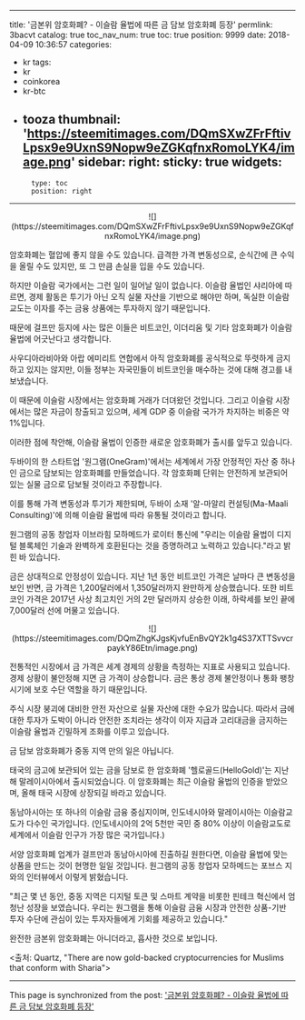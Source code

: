 
---
title: '금본위 암호화폐? - 이슬람 율법에 따른 금 담보 암호화폐 등장'
permlink: 3bacvt
catalog: true
toc_nav_num: true
toc: true
position: 9999
date: 2018-04-09 10:36:57
categories:
- kr
tags:
- kr
- coinkorea
- kr-btc
- tooza
thumbnail: 'https://steemitimages.com/DQmSXwZFrFftivLpsx9e9UxnS9Nopw9eZGKqfnxRomoLYK4/image.png'
sidebar:
    right:
        sticky: true
widgets:
    -
        type: toc
        position: right
---


<center>
![](https://steemitimages.com/DQmSXwZFrFftivLpsx9e9UxnS9Nopw9eZGKqfnxRomoLYK4/image.png)
</center>

암호화폐는 혈압에 좋지 않을 수도 있습니다.  급격한 가격 변동성으로, 순식간에 큰 수익을 올릴 수도 있지만, 또 그 만큼 손실을 입을 수도 있습니다. 

하지만 이슬람 국가에서는 그런 일이 일어날 일이 없습니다.  이슬람 율법인 샤리아에 따르면, 경제 활동은 투기가 아닌 오직 실물 자산을 기반으로 해야만 하며,  독실한 이슬람교도는 이자를 주는 금융 상품에는 투자하지 않기 때문입니다.  

때문에 걸프만 등지에 사는 많은 이들은 비트코인, 이더리움 및 기타 암호화폐가 이슬람 율법에 어긋난다고 생각합니다.

사우디아라비아와 아랍 에미리트 연합에서 아직 암호화폐를 공식적으로 뚜렷하게 금지하고 있지는 않지만, 이들 정부는 자국민들이 비트코인을 매수하는 것에 대해 경고를 내보냈습니다.   

이 때문에 이슬람 시장에서는 암호화폐 거래가 더뎌왔던 것입니다.  그리고 이슬람 시장에서는 많은 자금이 창출되고 있으며, 세계 GDP 중 이슬람 국가가 차지하는 비중은 약 1%입니다. 

이러한 점에 착안해, 이슬람 율법이 인증한 새로운 암호화폐가 출시를 앞두고 있습니다. 

두바이의 한 스타트업 '원그램(OneGram)'에서는 세계에서 가장 안정적인 자산 중 하나인 금으로 담보되는 암호화폐를 만들었습니다.  각 암호화폐 단위는 안전하게 보관되어 있는 실물 금으로 담보될 것이라고 주장합니다.  

이를 통해 가격 변동성과 투기가  제한되며, 두바이 소재 '알-마알리 컨설팅(Ma-Maali Consulting)'에 의해 이슬람 율법에 따라 유통될 것이라고 합니다. 

원그램의 공동 창업자 이브라힘 모하메드가 로이터 통신에 "우리는 이슬람 율법이 디지털 블록체인 기술과 완벽하게 호환된다는 것을 증명하려고 노력하고 있습니다."라고 밝힌 바 있습니다. 

금은 상대적으로 안정성이 있습니다.  지난 1년 동안 비트코인 가격은 날마다 큰 변동성을 보인 반면, 금 가격은 1,200달러에서 1,350달러까지 완만하게 상승했습니다.  또한 비트코인 가격은 2017년 사상 최고치인 거의 2만 달러까지 상승한 이래, 하락세를 보인 끝에 7,000달러 선에 머물고 있습니다. 

<center>
![](https://steemitimages.com/DQmZhgKJgsKjvfuEnBvQY2k1g4S37XTTSvvcrpaykY86Etn/image.png)
</center>

전통적인 시장에서 금 가격은 세계 경제의 상황을 측정하는 지표로 사용되고 있습니다.  경제 상황이 불안정해 지면 금 가격이 상승합니다.  금은 통상 경제 불안정이나 통화 팽창 시기에 보호 수단 역할을 하기 때문입니다.  

주식 시장 붕괴에 대비한 안전 자산으로 실물 자산에 대한 수요가 많습니다.   따라서 금에 대한 투자가 도박이 아니라 안전한 조치라는 생각이 이자 지급과 고리대금을 금지하는 이슬람 율법과 긴밀하게 조화를 이루고 있습니다.

금 담보 암호화폐가 중동 지역 만의 일은 아닙니다. 

태국의 금고에 보관되어 있는 금을 담보로 한 암호화폐 '헬로골드(HelloGold)'는 지난해 말레이시아에서 출시되었습니다.  이 암호화폐는 최근 이슬람 율법의 인증을 받았으며, 올해 태국 시장에 상장되길 바라고 있습니다.

동남아시아는 또 하나의 이슬람 금융 중심지이며, 인도네시아와 말레이시아는 이슬람교도가 다수인 국가입니다. (인도네시아의 2억 5천만 국민 중 80% 이상이 이슬람교도로 세계에서 이슬람 인구가 가장 많은 국가입니다.)

서양 암호화폐 업계가 걸프만과 동남아시아에 진출하길 원한다면, 이슬람 율법에 맞는 상품을 만드는 것이 현명한 일일 것입니다. 원그램의 공동 창업자 모하메드는 포브스 지와의 인터뷰에서 이렇게 밝혔습니다.

 "최근 몇 년 동안, 중동 지역은 디지털 토큰 및 스마트 계약을 비롯한  핀테크 혁신에서 엄청난 성장을 보였습니다.  우리는 원그램을 통해 이슬람 금융 시장과 안전한 상품-기반 투자 수단에 관심이 있는 투자자들에게 기회를 제공하고 있습니다."

완전한 금본위 암호화폐는 아니더라고, 흡사한 것으로 보입니다.

<출처: Quartz, "There are now gold-backed cryptocurrencies for Muslims that conform with Sharia">

- - -

This page is synchronized from the post: ['금본위 암호화폐? - 이슬람 율법에 따른 금 담보 암호화폐 등장'](https://steemit.com/@pius.pius/3bacvt)
